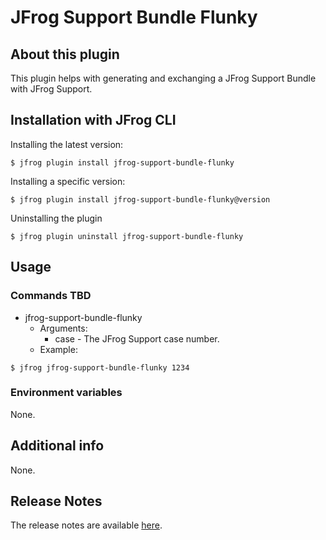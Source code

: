 # JFrog Support Bundle Flunky

## About this plugin
This plugin helps with generating and exchanging a JFrog Support Bundle with JFrog Support.

## Installation with JFrog CLI
Installing the latest version:

`$ jfrog plugin install jfrog-support-bundle-flunky`

Installing a specific version:

`$ jfrog plugin install jfrog-support-bundle-flunky@version`

Uninstalling the plugin

`$ jfrog plugin uninstall jfrog-support-bundle-flunky`

## Usage
### Commands TBD
* jfrog-support-bundle-flunky
    - Arguments:
        - case - The JFrog Support case number.
    - Example:
```
$ jfrog jfrog-support-bundle-flunky 1234
```

### Environment variables
None.

## Additional info
None.

## Release Notes
The release notes are available [here](RELEASE.md).

